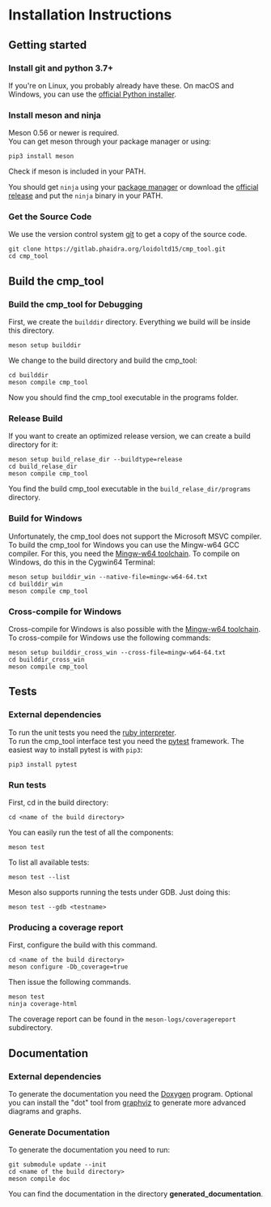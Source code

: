 # Installation Instructions
## Getting started

### Install git and python 3.7+

If you're on Linux, you probably already have these. On macOS and Windows, you can use the
[official Python installer](https://www.python.org/downloads).

### Install meson and ninja

Meson 0.56 or newer is required.  
You can get meson through your package manager or using:

```
pip3 install meson
```

Check if meson is included in your PATH.

You should get `ninja` using your [package manager](https://github.com/ninja-build/ninja/wiki/Pre-built-Ninja-packages) or download the [official
release](https://github.com/ninja-build/ninja/releases) and put the `ninja`
binary in your PATH.

### Get the Source Code

We use the version control system [git](https://git-scm.com/downloads) to get a copy of the source code.

```
git clone https://gitlab.phaidra.org/loidoltd15/cmp_tool.git  
cd cmp_tool
```
## Build the cmp\_tool
### Build the cmp\_tool for Debugging

First, we create the `builddir` directory. Everything we build will be inside this directory.

```
meson setup builddir
```

We change to the build directory and build the cmp_tool:

```
cd builddir
meson compile cmp_tool
```

Now you should find the cmp\_tool executable in the programs folder.

### Release Build

If you want to create an optimized release version, we can create a build directory for it:

```
meson setup build_relase_dir --buildtype=release
cd build_relase_dir
meson compile cmp_tool
```

You find the build cmp\_tool executable in the `build_relase_dir/programs` directory.

### Build for Windows

Unfortunately, the cmp\_tool does not support the Microsoft MSVC compiler. To build the cmp\_tool for Windows you can use the Mingw-w64 GCC compiler.
For this, you need the [Mingw-w64 toolchain](https://www.mingw-w64.org/downloads/). To compile on Windows, do this in the Cygwin64 Terminal:

```
meson setup builddir_win --native-file=mingw-w64-64.txt
cd builddir_win
meson compile cmp_tool
```

### Cross-compile for Windows
Cross-compile for Windows is also possible with the [Mingw-w64 toolchain](https://www.mingw-w64.org/downloads/). To cross-compile for Windows use the following commands: 

```
meson setup builddir_cross_win --cross-file=mingw-w64-64.txt
cd builddir_cross_win
meson compile cmp_tool
```

## Tests
### External dependencies

To run the unit tests you need the [ruby interpreter](https://www.ruby-lang.org/en/documentation/installation/).  
To run the cmp\_tool interface test you need the [pytest](https://docs.pytest.org/en/7.0.x/index.html) framework. The easiest way to install pytest is with `pip3`:

```
pip3 install pytest
```
### Run tests
First, cd in the build directory:

```
cd <name of the build directory>
```

You can easily run the test of all the components:

```
meson test
```

To list all available tests:

```
meson test --list
```

Meson also supports running the tests under GDB. Just doing this:

```
meson test --gdb <testname>
```

### Producing a coverage report

First, configure the build with this command.

```
cd <name of the build directory>
meson configure -Db_coverage=true
```

Then issue the following commands.

```
meson test
ninja coverage-html
```

The coverage report can be found in the `meson-logs/coveragereport` subdirectory.

## Documentation 
### External dependencies
To generate the documentation you need the [Doxygen](https://www.doxygen.nl/index.html) program.
Optional you can install the "dot" tool from [graphviz](http://www.graphviz.org/) to generate more advanced diagrams and graphs.  

### Generate Documentation

To generate the documentation you need to run:

```
git submodule update --init
cd <name of the build directory>
meson compile doc
```

You can find the documentation in the directory **generated_documentation**.
